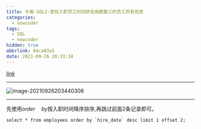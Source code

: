 ```yaml
---
title: 牛客-SQL2-查找入职员工时间排名倒数第三的员工所有信息
categories:
  - nowcoder
tags:
  - SQL
  - nowcoder
hidden: true
abbrlink: 84ca03a5
date: 2021-09-26 20:33:34
---
```


[$link$](https://www.nowcoder.com/practice/ec1ca44c62c14ceb990c3c40def1ec6c?tpId=82&&tqId=29754&rp=1&ru=/activity/oj&qru=/ta/sql/question-ranking)

<hr/>

![image-20210926203440306](https://gitee.com/cao_ziqiang/img/raw/master/20210926203440.png)

<hr/>

先使用$order\quad by$按入职时间降序排序,再跳过前面2条记录即可。

```mysql
select * from employees order by `hire_date` desc limit 1 offset 2;
```

